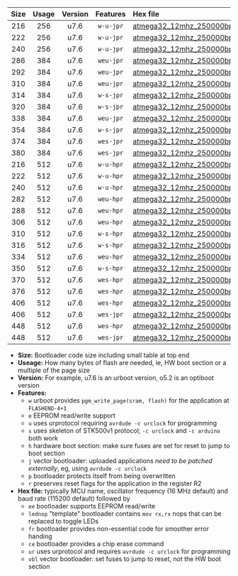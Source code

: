 |Size|Usage|Version|Features|Hex file|
|:-:|:-:|:-:|:-:|:--|
|216|256|u7.6|`w-u-jpr`|[atmega32_12mhz_250000bps_ur_vbl.hex](https://raw.githubusercontent.com/stefanrueger/urboot/main//atmega32_12mhz_250000bps_ur_vbl.hex)|
|222|256|u7.6|`w-u-jpr`|[atmega32_12mhz_250000bps_lednop_ur_vbl.hex](https://raw.githubusercontent.com/stefanrueger/urboot/main//atmega32_12mhz_250000bps_lednop_ur_vbl.hex)|
|240|256|u7.6|`w-u-jpr`|[atmega32_12mhz_250000bps_lednop_fr_ur_vbl.hex](https://raw.githubusercontent.com/stefanrueger/urboot/main//atmega32_12mhz_250000bps_lednop_fr_ur_vbl.hex)|
|286|384|u7.6|`weu-jpr`|[atmega32_12mhz_250000bps_ee_ur_vbl.hex](https://raw.githubusercontent.com/stefanrueger/urboot/main//atmega32_12mhz_250000bps_ee_ur_vbl.hex)|
|292|384|u7.6|`weu-jpr`|[atmega32_12mhz_250000bps_ee_lednop_ur_vbl.hex](https://raw.githubusercontent.com/stefanrueger/urboot/main//atmega32_12mhz_250000bps_ee_lednop_ur_vbl.hex)|
|310|384|u7.6|`weu-jpr`|[atmega32_12mhz_250000bps_ee_lednop_fr_ur_vbl.hex](https://raw.githubusercontent.com/stefanrueger/urboot/main//atmega32_12mhz_250000bps_ee_lednop_fr_ur_vbl.hex)|
|314|384|u7.6|`w-s-jpr`|[atmega32_12mhz_250000bps_vbl.hex](https://raw.githubusercontent.com/stefanrueger/urboot/main//atmega32_12mhz_250000bps_vbl.hex)|
|320|384|u7.6|`w-s-jpr`|[atmega32_12mhz_250000bps_lednop_vbl.hex](https://raw.githubusercontent.com/stefanrueger/urboot/main//atmega32_12mhz_250000bps_lednop_vbl.hex)|
|338|384|u7.6|`weu-jpr`|[atmega32_12mhz_250000bps_ee_lednop_fr_ce_ur_vbl.hex](https://raw.githubusercontent.com/stefanrueger/urboot/main//atmega32_12mhz_250000bps_ee_lednop_fr_ce_ur_vbl.hex)|
|354|384|u7.6|`w-s-jpr`|[atmega32_12mhz_250000bps_lednop_fr_vbl.hex](https://raw.githubusercontent.com/stefanrueger/urboot/main//atmega32_12mhz_250000bps_lednop_fr_vbl.hex)|
|374|384|u7.6|`wes-jpr`|[atmega32_12mhz_250000bps_ee_vbl.hex](https://raw.githubusercontent.com/stefanrueger/urboot/main//atmega32_12mhz_250000bps_ee_vbl.hex)|
|380|384|u7.6|`wes-jpr`|[atmega32_12mhz_250000bps_ee_lednop_vbl.hex](https://raw.githubusercontent.com/stefanrueger/urboot/main//atmega32_12mhz_250000bps_ee_lednop_vbl.hex)|
|216|512|u7.6|`w-u-hpr`|[atmega32_12mhz_250000bps_ur.hex](https://raw.githubusercontent.com/stefanrueger/urboot/main//atmega32_12mhz_250000bps_ur.hex)|
|222|512|u7.6|`w-u-hpr`|[atmega32_12mhz_250000bps_lednop_ur.hex](https://raw.githubusercontent.com/stefanrueger/urboot/main//atmega32_12mhz_250000bps_lednop_ur.hex)|
|240|512|u7.6|`w-u-hpr`|[atmega32_12mhz_250000bps_lednop_fr_ur.hex](https://raw.githubusercontent.com/stefanrueger/urboot/main//atmega32_12mhz_250000bps_lednop_fr_ur.hex)|
|282|512|u7.6|`weu-hpr`|[atmega32_12mhz_250000bps_ee_ur.hex](https://raw.githubusercontent.com/stefanrueger/urboot/main//atmega32_12mhz_250000bps_ee_ur.hex)|
|288|512|u7.6|`weu-hpr`|[atmega32_12mhz_250000bps_ee_lednop_ur.hex](https://raw.githubusercontent.com/stefanrueger/urboot/main//atmega32_12mhz_250000bps_ee_lednop_ur.hex)|
|306|512|u7.6|`weu-hpr`|[atmega32_12mhz_250000bps_ee_lednop_fr_ur.hex](https://raw.githubusercontent.com/stefanrueger/urboot/main//atmega32_12mhz_250000bps_ee_lednop_fr_ur.hex)|
|310|512|u7.6|`w-s-hpr`|[atmega32_12mhz_250000bps.hex](https://raw.githubusercontent.com/stefanrueger/urboot/main//atmega32_12mhz_250000bps.hex)|
|316|512|u7.6|`w-s-hpr`|[atmega32_12mhz_250000bps_lednop.hex](https://raw.githubusercontent.com/stefanrueger/urboot/main//atmega32_12mhz_250000bps_lednop.hex)|
|334|512|u7.6|`weu-hpr`|[atmega32_12mhz_250000bps_ee_lednop_fr_ce_ur.hex](https://raw.githubusercontent.com/stefanrueger/urboot/main//atmega32_12mhz_250000bps_ee_lednop_fr_ce_ur.hex)|
|350|512|u7.6|`w-s-hpr`|[atmega32_12mhz_250000bps_lednop_fr.hex](https://raw.githubusercontent.com/stefanrueger/urboot/main//atmega32_12mhz_250000bps_lednop_fr.hex)|
|370|512|u7.6|`wes-hpr`|[atmega32_12mhz_250000bps_ee.hex](https://raw.githubusercontent.com/stefanrueger/urboot/main//atmega32_12mhz_250000bps_ee.hex)|
|376|512|u7.6|`wes-hpr`|[atmega32_12mhz_250000bps_ee_lednop.hex](https://raw.githubusercontent.com/stefanrueger/urboot/main//atmega32_12mhz_250000bps_ee_lednop.hex)|
|406|512|u7.6|`wes-hpr`|[atmega32_12mhz_250000bps_ee_lednop_fr.hex](https://raw.githubusercontent.com/stefanrueger/urboot/main//atmega32_12mhz_250000bps_ee_lednop_fr.hex)|
|406|512|u7.6|`wes-jpr`|[atmega32_12mhz_250000bps_ee_lednop_fr_vbl.hex](https://raw.githubusercontent.com/stefanrueger/urboot/main//atmega32_12mhz_250000bps_ee_lednop_fr_vbl.hex)|
|448|512|u7.6|`wes-hpr`|[atmega32_12mhz_250000bps_ee_lednop_fr_ce.hex](https://raw.githubusercontent.com/stefanrueger/urboot/main//atmega32_12mhz_250000bps_ee_lednop_fr_ce.hex)|
|448|512|u7.6|`wes-jpr`|[atmega32_12mhz_250000bps_ee_lednop_fr_ce_vbl.hex](https://raw.githubusercontent.com/stefanrueger/urboot/main//atmega32_12mhz_250000bps_ee_lednop_fr_ce_vbl.hex)|

- **Size:** Bootloader code size including small table at top end
- **Useage:** How many bytes of flash are needed, ie, HW boot section or a multiple of the page size
- **Version:** For example, u7.6 is an urboot version, o5.2 is an optiboot version
- **Features:**
  + `w` urboot provides `pgm_write_page(sram, flash)` for the application at `FLASHEND-4+1`
  + `e` EEPROM read/write support
  + `u` uses urprotocol requiring `avrdude -c urclock` for programming
  + `s` uses skeleton of STK500v1 protocol; `-c urclock` and `-c arduino` both work
  + `h` hardware boot section: make sure fuses are set for reset to jump to boot section
  + `j` vector bootloader: uploaded applications *need to be patched externally*, eg, using `avrdude -c urclock`
  + `p` bootloader protects itself from being overwritten
  + `r` preserves reset flags for the application in the register R2
- **Hex file:** typically MCU name, oscillator frequency (16 MHz default) and baud rate (115200 default) followed by
  + `ee` bootloader supports EEPROM read/write
  + `lednop` "template" bootloader contains `mov rx,rx` nops that can be replaced to toggle LEDs
  + `fr` bootloader provides non-essential code for smoother error handing
  + `ce` bootloader provides a chip erase command
  + `ur` uses urprotocol and requires `avrdude -c urclock` for programming
  + `vbl` vector bootloader: set fuses to jump to reset, not the HW boot section
